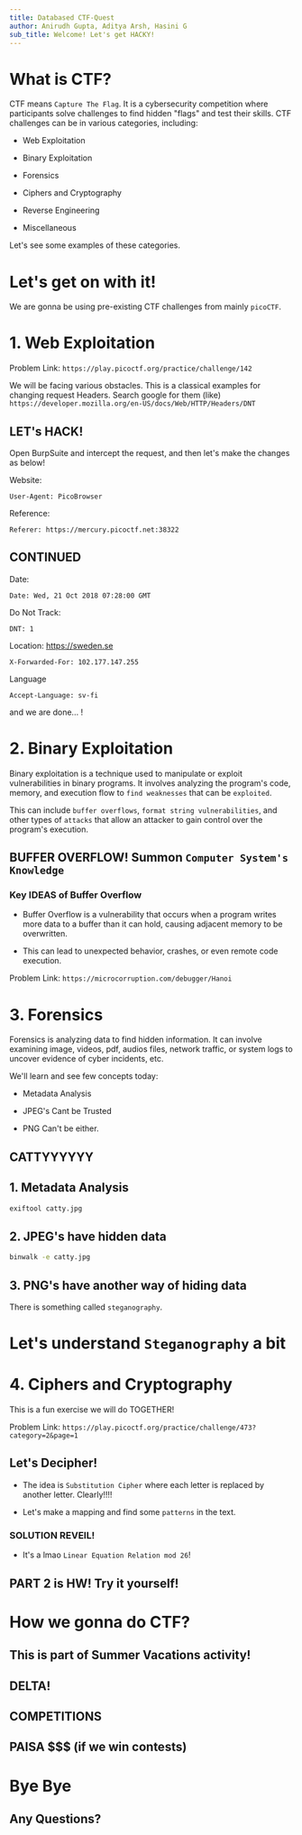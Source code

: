 ```yaml
---
title: Databased CTF-Quest
author: Anirudh Gupta, Aditya Arsh, Hasini G
sub_title: Welcome! Let's get HACKY!
---
```


# What is CTF?

<!-- pause-->

CTF means `Capture The Flag`. It is a cybersecurity competition where participants solve challenges to find hidden "flags" and test their skills.
CTF challenges can be in various categories, including:

<!-- pause-->

- Web Exploitation
<!-- pause-->
- Binary Exploitation
<!-- pause-->
- Forensics
<!-- pause-->
- Ciphers and Cryptography
<!-- pause-->
- Reverse Engineering
<!-- pause-->
- Miscellaneous
<!-- pause-->

Let's see some examples of these categories.

<!-- end_slide -->

# Let's get on with it!

<!-- pause-->

We are gonna be using pre-existing CTF challenges from mainly `picoCTF`.

<!-- pause-->

# 1. Web Exploitation

<!-- pause-->

Problem Link: `https://play.picoctf.org/practice/challenge/142`

We will be facing various obstacles. This is a classical examples for changing request Headers. Search google for them (like) `https://developer.mozilla.org/en-US/docs/Web/HTTP/Headers/DNT`

<!-- pause-->

## LET's HACK!

<!-- pause-->

Open BurpSuite and intercept the request, and then let's make the changes as below!

<!-- pause -->

Website:

<!-- pause -->

```
User-Agent: PicoBrowser
```

<!-- pause -->

Reference:

<!-- pause -->

```
Referer: https://mercury.picoctf.net:38322
```

<!-- end_slide-->

## CONTINUED

<!-- pause-->

Date:

<!-- pause -->

```
Date: Wed, 21 Oct 2018 07:28:00 GMT
```

<!-- pause -->

Do Not Track:

<!-- pause -->

```
DNT: 1
```

<!-- pause -->

Location: https://sweden.se

<!-- pause -->

```
X-Forwarded-For: 102.177.147.255
```

<!-- pause -->

Language

<!-- pause -->

```
Accept-Language: sv-fi
```

and we are done... !

<!-- end_slide -->

# 2. Binary Exploitation

<!-- pause-->

Binary exploitation is a technique used to manipulate or exploit vulnerabilities in binary programs. It involves analyzing the program's code, memory, and execution flow to `find weaknesses` that can be `exploited`.

<!-- pause-->

This can include `buffer overflows`, `format string vulnerabilities`, and other types of `attacks` that allow an attacker to gain control over the program's execution.

<!-- pause-->

## BUFFER OVERFLOW! Summon `Computer System's Knowledge`

<!-- pause-->

### Key IDEAS of Buffer Overflow

<!--pause-->

- Buffer Overflow is a vulnerability that occurs when a program writes more data to a buffer than it can hold, causing adjacent memory to be overwritten.
<!-- pause-->

- This can lead to unexpected behavior, crashes, or even remote code execution.
<!-- pause-->

Problem Link: `https://microcorruption.com/debugger/Hanoi`

<!-- end_slide -->

# 3. Forensics

<!-- pause-->

Forensics is analyzing data to find hidden information. It can involve examining image, videos, pdf, audios files, network traffic, or system logs to uncover evidence of cyber incidents, etc.

<!-- pause-->

We'll learn and see few concepts today:

<!-- pause-->

- Metadata Analysis

<!-- pause-->

- JPEG's Cant be Trusted
<!-- pause-->
- PNG Can't be either.

<!-- pause-->

## CATTYYYYYY

<!-- pause-->

## 1. Metadata Analysis

<!-- pause-->

```bash
exiftool catty.jpg
```

<!-- pause-->

## 2. JPEG's have hidden data

<!-- pause-->

```bash
binwalk -e catty.jpg
```

<!-- end_slide-->

## 3. PNG's have another way of hiding data

<!-- pause-->

There is something called `steganography`.

<!-- pause-->

# Let's understand `Steganography` a bit

<!-- pause-->

<!-- end_slide -->

# 4. Ciphers and Cryptography

<!-- pause-->

This is a fun exercise we will do TOGETHER!

<!-- pause-->

Problem Link: `https://play.picoctf.org/practice/challenge/473?category=2&page=1`

<!-- pause-->

## Let's Decipher!

<!-- pause-->

- The idea is `Substitution Cipher` where each letter is replaced by another letter. Clearly!!!!

<!-- pause-->

- Let's make a mapping and find some `patterns` in the text.

<!-- pause-->

### SOLUTION REVEIL!

<!-- pause-->

- It's a lmao `Linear Equation Relation mod 26`!

<!-- pause-->

## PART 2 is HW! Try it yourself!

<!-- end_slide -->

# How we gonna do CTF?

<!-- pause-->

## This is part of Summer Vacations activity!

<!-- pause-->

## DELTA!

<!-- pause-->

## COMPETITIONS

<!-- pause-->

## PAISA $$$ (if we win contests)

<!-- end_slide -->

# Bye Bye

## Any Questions?
